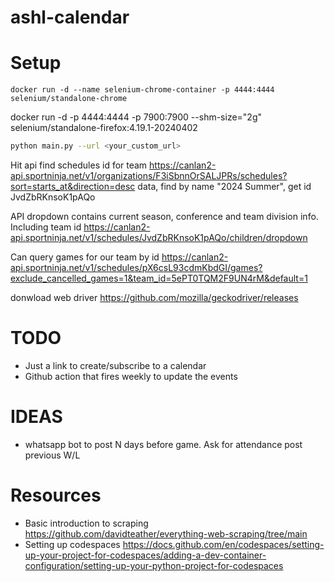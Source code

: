 # ashl-calendar

# Setup

```
docker run -d --name selenium-chrome-container -p 4444:4444 selenium/standalone-chrome
```
docker run -d -p 4444:4444 -p 7900:7900 --shm-size="2g" selenium/standalone-firefox:4.19.1-20240402


```bash
python main.py --url <your_custom_url>
```

Hit api find schedules id for team
https://canlan2-api.sportninja.net/v1/organizations/F3iSbnnOrSALJPRs/schedules?sort=starts_at&direction=desc
data, find by name "2024 Summer", get id JvdZbRKnsoK1pAQo

API
dropdown contains current season, conference and team division info. Including team id
https://canlan2-api.sportninja.net/v1/schedules/JvdZbRKnsoK1pAQo/children/dropdown

Can query games for our team by id
https://canlan2-api.sportninja.net/v1/schedules/pX6csL93cdmKbdGI/games?exclude_cancelled_games=1&team_id=5ePT0TQM2F9UN4rM&default=1


donwload web driver
https://github.com/mozilla/geckodriver/releases

# TODO
- Just a link to create/subscribe to a calendar
- Github action that fires weekly to update the events

# IDEAS
- whatsapp bot to post N days before game. Ask for attendance post previous W/L

# Resources
- Basic introduction to scraping https://github.com/davidteather/everything-web-scraping/tree/main
- Setting up codespaces https://docs.github.com/en/codespaces/setting-up-your-project-for-codespaces/adding-a-dev-container-configuration/setting-up-your-python-project-for-codespaces